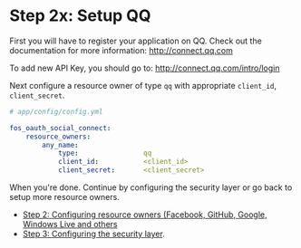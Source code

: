 Step 2x: Setup QQ
=================
First you will have to register your application on QQ. Check out the
documentation for more information: http://connect.qq.com

To add new API Key, you should go to: http://connect.qq.com/intro/login

Next configure a resource owner of type `qq` with appropriate
`client_id`, `client_secret`.

```yaml
# app/config/config.yml

fos_oauth_social_connect:
    resource_owners:
        any_name:
            type:                qq
            client_id:           <client_id>
            client_secret:       <client_secret>
```

When you're done. Continue by configuring the security layer or go back to
setup more resource owners.

- [Step 2: Configuring resource owners (Facebook, GitHub, Google, Windows Live and others](../2-configuring_resource_owners.md)
- [Step 3: Configuring the security layer](../3-configuring_the_security_layer.md).
